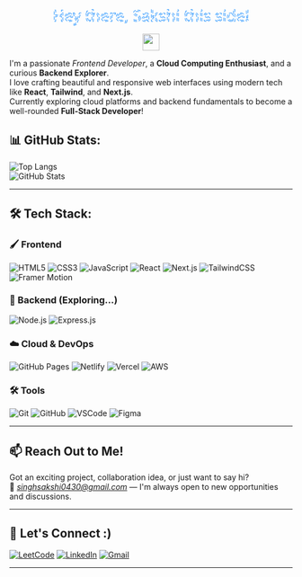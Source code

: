 <p align="center">
  <svg width="100%" height="60">
    <text x="50%" y="50%" dominant-baseline="middle" text-anchor="middle"
      font-size="28" font-family="Segoe UI, sans-serif"
      fill="none" stroke="#1E90FF" stroke-width="1" stroke-dasharray="6,3">
      Hey there, Sakshi this side!
    </text>
  </svg>
  <img src="https://media.giphy.com/media/hvRJCLFzcasrR4ia7z/giphy.gif" width="30px"/>
</p>

I'm a passionate *Frontend Developer*, a **Cloud Computing Enthusiast**, and a curious **Backend Explorer**.  
I love crafting beautiful and responsive web interfaces using modern tech like **React**, **Tailwind**, and **Next.js**.  
Currently exploring cloud platforms and backend fundamentals to become a well-rounded **Full-Stack Developer**!

## 📊 GitHub Stats:

![Top Langs](https://github-readme-stats.vercel.app/api/top-langs/?username=Sakshi-Void&layout=compact&theme=tokyonight)  
![GitHub Stats](https://github-readme-stats.vercel.app/api?username=Sakshi-Void&show_icons=true&theme=tokyonight)

---

## 🛠 Tech Stack:

### 🖌️ Frontend  
![HTML5](https://img.shields.io/badge/-HTML5-E34F26?style=flat-square&logo=html5&logoColor=white)
![CSS3](https://img.shields.io/badge/-CSS3-1572B6?style=flat-square&logo=css3)
![JavaScript](https://img.shields.io/badge/-JavaScript-F7DF1E?style=flat-square&logo=javascript&logoColor=black)
![React](https://img.shields.io/badge/-React-61DAFB?style=flat-square&logo=react)
![Next.js](https://img.shields.io/badge/-Next.js-000000?style=flat-square&logo=next.js)
![TailwindCSS](https://img.shields.io/badge/-TailwindCSS-38B2AC?style=flat-square&logo=tailwind-css)
![Framer Motion](https://img.shields.io/badge/-Framer-black?style=flat-square&logo=framer)

### 🔧 Backend (Exploring...)
![Node.js](https://img.shields.io/badge/-Node.js-339933?style=flat-square&logo=node.js)
![Express.js](https://img.shields.io/badge/-Express.js-000000?style=flat-square&logo=express)

### ☁️ Cloud & DevOps  
![GitHub Pages](https://img.shields.io/badge/-GitHub%20Pages-121013?style=flat-square&logo=github)
![Netlify](https://img.shields.io/badge/-Netlify-00C7B7?style=flat-square&logo=netlify)
![Vercel](https://img.shields.io/badge/-Vercel-000000?style=flat-square&logo=vercel)
![AWS](https://img.shields.io/badge/-AWS-232F3E?style=flat-square&logo=amazon-aws)

### 🛠 Tools  
![Git](https://img.shields.io/badge/-Git-F05032?style=flat-square&logo=git)
![GitHub](https://img.shields.io/badge/-GitHub-181717?style=flat-square&logo=github)
![VSCode](https://img.shields.io/badge/-VSCode-007ACC?style=flat-square&logo=visual-studio-code)
![Figma](https://img.shields.io/badge/-Figma-F24E1E?style=flat-square&logo=figma)

---

## 📫 Reach Out to Me!

Got an exciting project, collaboration idea, or just want to say hi?  
📧 *singhsakshi0430@gmail.com* — I'm always open to new opportunities and discussions.

---

## 🔗 Let's Connect :)

[![LeetCode](https://img.shields.io/badge/LeetCode-FFA116?style=for-the-badge&logo=LeetCode&logoColor=white)](https://leetcode.com/Sakshi002)
[![LinkedIn](https://img.shields.io/badge/LinkedIn-blue?style=for-the-badge&logo=linkedin)](https://www.linkedin.com/in/sakshi-singh-ds/)
[![Gmail](https://img.shields.io/badge/Gmail-red?style=for-the-badge&logo=gmail&logoColor=white)](mailto:singhsakshi0430@gmail.com)

---
